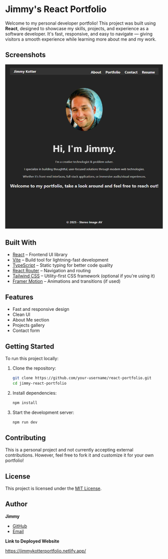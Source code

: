 # Jimmy's React Portfolio

Welcome to my personal developer portfolio! This project was built using **React**, designed to showcase my skills, projects, and experience as a software developer. It's fast, responsive, and easy to navigate — giving visitors a smooth experience while learning more about me and my work.

## Screenshots

![Portfolio Screenshot](/public/screenshot.png)


## Built With

- [React](https://reactjs.org/) – Frontend UI library
- [Vite](https://vitejs.dev/) – Build tool for lightning-fast development
- [TypeScript](https://www.typescriptlang.org/) – Static typing for better code quality
- [React Router](https://reactrouter.com/) – Navigation and routing
- [Tailwind CSS](https://tailwindcss.com/) – Utility-first CSS framework (optional if you're using it)
- [Framer Motion](https://www.framer.com/motion/) – Animations and transitions (if used)

## Features

- Fast and responsive design
- Clean UI
- About Me section
- Projects gallery
- Contact form

## Getting Started

To run this project locally:

1. Clone the repository:
   ```bash
   git clone https://github.com/your-username/react-portfolio.git
   cd jimmy-react-portfolio
   ```

2. Install dependencies:
   ```bash
   npm install
   ```

3. Start the development server:
   ```bash
   npm run dev
   ```

## Contributing

This is a personal project and not currently accepting external contributions. However, feel free to fork it and customize it for your own portfolio!

## License

This project is licensed under the [MIT License](LICENSE).

## Author

**Jimmy**  
- [GitHub](https://github.com/jimmykotter)  
- [Email](mailto:Jimmykotter@gmail.com)

**Link to Deployed Website**

https://jimmykotterportfolio.netlify.app/